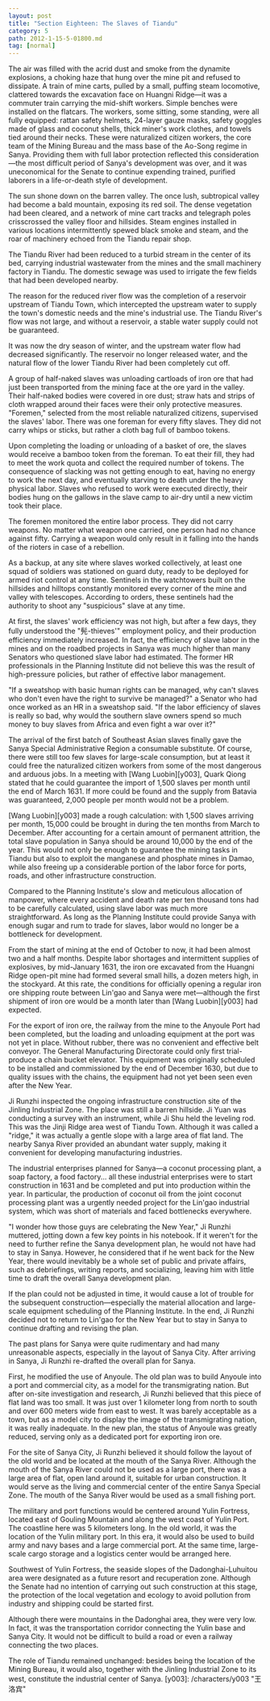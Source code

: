 ```yaml
---
layout: post
title: "Section Eighteen: The Slaves of Tiandu"
category: 5
path: 2012-1-15-5-01800.md
tag: [normal]
---
```


The air was filled with the acrid dust and smoke from the dynamite explosions, a choking haze that hung over the mine pit and refused to dissipate. A train of mine carts, pulled by a small, puffing steam locomotive, clattered towards the excavation face on Huangni Ridge—it was a commuter train carrying the mid-shift workers. Simple benches were installed on the flatcars. The workers, some sitting, some standing, were all fully equipped: rattan safety helmets, 24-layer gauze masks, safety goggles made of glass and coconut shells, thick miner's work clothes, and towels tied around their necks. These were naturalized citizen workers, the core team of the Mining Bureau and the mass base of the Ao-Song regime in Sanya. Providing them with full labor protection reflected this consideration—the most difficult period of Sanya's development was over, and it was uneconomical for the Senate to continue expending trained, purified laborers in a life-or-death style of development.

The sun shone down on the barren valley. The once lush, subtropical valley had become a bald mountain, exposing its red soil. The dense vegetation had been cleared, and a network of mine cart tracks and telegraph poles crisscrossed the valley floor and hillsides. Steam engines installed in various locations intermittently spewed black smoke and steam, and the roar of machinery echoed from the Tiandu repair shop.

The Tiandu River had been reduced to a turbid stream in the center of its bed, carrying industrial wastewater from the mines and the small machinery factory in Tiandu. The domestic sewage was used to irrigate the few fields that had been developed nearby.

The reason for the reduced river flow was the completion of a reservoir upstream of Tiandu Town, which intercepted the upstream water to supply the town's domestic needs and the mine's industrial use. The Tiandu River's flow was not large, and without a reservoir, a stable water supply could not be guaranteed.

It was now the dry season of winter, and the upstream water flow had decreased significantly. The reservoir no longer released water, and the natural flow of the lower Tiandu River had been completely cut off.

A group of half-naked slaves was unloading cartloads of iron ore that had just been transported from the mining face at the ore yard in the valley. Their half-naked bodies were covered in ore dust; straw hats and strips of cloth wrapped around their faces were their only protective measures. "Foremen," selected from the most reliable naturalized citizens, supervised the slaves' labor. There was one foreman for every fifty slaves. They did not carry whips or sticks, but rather a cloth bag full of bamboo tokens.

Upon completing the loading or unloading of a basket of ore, the slaves would receive a bamboo token from the foreman. To eat their fill, they had to meet the work quota and collect the required number of tokens. The consequence of slacking was not getting enough to eat, having no energy to work the next day, and eventually starving to death under the heavy physical labor. Slaves who refused to work were executed directly, their bodies hung on the gallows in the slave camp to air-dry until a new victim took their place.

The foremen monitored the entire labor process. They did not carry weapons. No matter what weapon one carried, one person had no chance against fifty. Carrying a weapon would only result in it falling into the hands of the rioters in case of a rebellion.

As a backup, at any site where slaves worked collectively, at least one squad of soldiers was stationed on guard duty, ready to be deployed for armed riot control at any time. Sentinels in the watchtowers built on the hillsides and hilltops constantly monitored every corner of the mine and valley with telescopes. According to orders, these sentinels had the authority to shoot any "suspicious" slave at any time.

At first, the slaves' work efficiency was not high, but after a few days, they fully understood the "髡-thieves'" employment policy, and their production efficiency immediately increased. In fact, the efficiency of slave labor in the mines and on the roadbed projects in Sanya was much higher than many Senators who questioned slave labor had estimated. The former HR professionals in the Planning Institute did not believe this was the result of high-pressure policies, but rather of effective labor management.

"If a sweatshop with basic human rights can be managed, why can't slaves who don't even have the right to survive be managed?" a Senator who had once worked as an HR in a sweatshop said. "If the labor efficiency of slaves is really so bad, why would the southern slave owners spend so much money to buy slaves from Africa and even fight a war over it?"

The arrival of the first batch of Southeast Asian slaves finally gave the Sanya Special Administrative Region a consumable substitute. Of course, there were still too few slaves for large-scale consumption, but at least it could free the naturalized citizen workers from some of the most dangerous and arduous jobs. In a meeting with [Wang Luobin][y003], Quark Qiong stated that he could guarantee the import of 1,500 slaves per month until the end of March 1631. If more could be found and the supply from Batavia was guaranteed, 2,000 people per month would not be a problem.

[Wang Luobin][y003] made a rough calculation: with 1,500 slaves arriving per month, 15,000 could be brought in during the ten months from March to December. After accounting for a certain amount of permanent attrition, the total slave population in Sanya should be around 10,000 by the end of the year. This would not only be enough to guarantee the mining tasks in Tiandu but also to exploit the manganese and phosphate mines in Damao, while also freeing up a considerable portion of the labor force for ports, roads, and other infrastructure construction.

Compared to the Planning Institute's slow and meticulous allocation of manpower, where every accident and death rate per ten thousand tons had to be carefully calculated, using slave labor was much more straightforward. As long as the Planning Institute could provide Sanya with enough sugar and rum to trade for slaves, labor would no longer be a bottleneck for development.

From the start of mining at the end of October to now, it had been almost two and a half months. Despite labor shortages and intermittent supplies of explosives, by mid-January 1631, the iron ore excavated from the Huangni Ridge open-pit mine had formed several small hills, a dozen meters high, in the stockyard. At this rate, the conditions for officially opening a regular iron ore shipping route between Lin'gao and Sanya were met—although the first shipment of iron ore would be a month later than [Wang Luobin][y003] had expected.

For the export of iron ore, the railway from the mine to the Anyoule Port had been completed, but the loading and unloading equipment at the port was not yet in place. Without rubber, there was no convenient and effective belt conveyor. The General Manufacturing Directorate could only first trial-produce a chain bucket elevator. This equipment was originally scheduled to be installed and commissioned by the end of December 1630, but due to quality issues with the chains, the equipment had not yet been seen even after the New Year.

Ji Runzhi inspected the ongoing infrastructure construction site of the Jinling Industrial Zone. The place was still a barren hillside. Ji Yuan was conducting a survey with an instrument, while Ji Shu held the leveling rod. This was the Jinji Ridge area west of Tiandu Town. Although it was called a "ridge," it was actually a gentle slope with a large area of flat land. The nearby Sanya River provided an abundant water supply, making it convenient for developing manufacturing industries.

The industrial enterprises planned for Sanya—a coconut processing plant, a soap factory, a food factory... all these industrial enterprises were to start construction in 1631 and be completed and put into production within the year. In particular, the production of coconut oil from the joint coconut processing plant was a urgently needed project for the Lin'gao industrial system, which was short of materials and faced bottlenecks everywhere.

"I wonder how those guys are celebrating the New Year," Ji Runzhi muttered, jotting down a few key points in his notebook. If it weren't for the need to further refine the Sanya development plan, he would not have had to stay in Sanya. However, he considered that if he went back for the New Year, there would inevitably be a whole set of public and private affairs, such as debriefings, writing reports, and socializing, leaving him with little time to draft the overall Sanya development plan.

If the plan could not be adjusted in time, it would cause a lot of trouble for the subsequent construction—especially the material allocation and large-scale equipment scheduling of the Planning Institute. In the end, Ji Runzhi decided not to return to Lin'gao for the New Year but to stay in Sanya to continue drafting and revising the plan.

The past plans for Sanya were quite rudimentary and had many unreasonable aspects, especially in the layout of Sanya City. After arriving in Sanya, Ji Runzhi re-drafted the overall plan for Sanya.

First, he modified the use of Anyoule. The old plan was to build Anyoule into a port and commercial city, as a model for the transmigrating nation. But after on-site investigation and research, Ji Runzhi believed that this piece of flat land was too small. It was just over 1 kilometer long from north to south and over 600 meters wide from east to west. It was barely acceptable as a town, but as a model city to display the image of the transmigrating nation, it was really inadequate. In the new plan, the status of Anyoule was greatly reduced, serving only as a dedicated port for exporting iron ore.

For the site of Sanya City, Ji Runzhi believed it should follow the layout of the old world and be located at the mouth of the Sanya River. Although the mouth of the Sanya River could not be used as a large port, there was a large area of flat, open land around it, suitable for urban construction. It would serve as the living and commercial center of the entire Sanya Special Zone. The mouth of the Sanya River would be used as a small fishing port.

The military and port functions would be centered around Yulin Fortress, located east of Gouling Mountain and along the west coast of Yulin Port. The coastline here was 5 kilometers long. In the old world, it was the location of the Yulin military port. In this era, it would also be used to build army and navy bases and a large commercial port. At the same time, large-scale cargo storage and a logistics center would be arranged here.

Southwest of Yulin Fortress, the seaside slopes of the Dadonghai-Luhuitou area were designated as a future resort and recuperation zone. Although the Senate had no intention of carrying out such construction at this stage, the protection of the local vegetation and ecology to avoid pollution from industry and shipping could be started first.

Although there were mountains in the Dadonghai area, they were very low. In fact, it was the transportation corridor connecting the Yulin base and Sanya City. It would not be difficult to build a road or even a railway connecting the two places.

The role of Tiandu remained unchanged: besides being the location of the Mining Bureau, it would also, together with the Jinling Industrial Zone to its west, constitute the industrial center of Sanya.
[y003]: /characters/y003 "王洛宾"